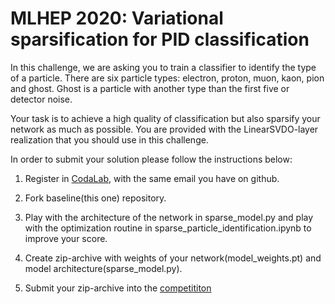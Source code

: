 # MLHEP 2020: Variational sparsification for PID classification

In this challenge, we are asking you to train a classifier to identify the type of a particle. There are six particle types: electron, proton, muon, kaon, pion and ghost. Ghost is a particle with another type than the first five or detector noise.

Your task is to achieve a high quality of classification but also sparsify your network as much as possible. You are provided with the LinearSVDO-layer realization that you should use in this challenge.

In order to submit your solution please follow the instructions below:

1. Register in [CodaLab](https://codalab.coresearch.club/), with the same email you have on github.

2. Fork baseline(this one) repository.

3. Play with the architecture of the network in sparse_model.py and play with the optimization routine in sparse_particle_identification.ipynb to improve your score.

4. Create zip-archive with weights of your network(model_weights.pt) and model architecture(sparse_model.py).

5. Submit your zip-archive into the [competititon](https://codalab.coresearch.club/competitions/114)

